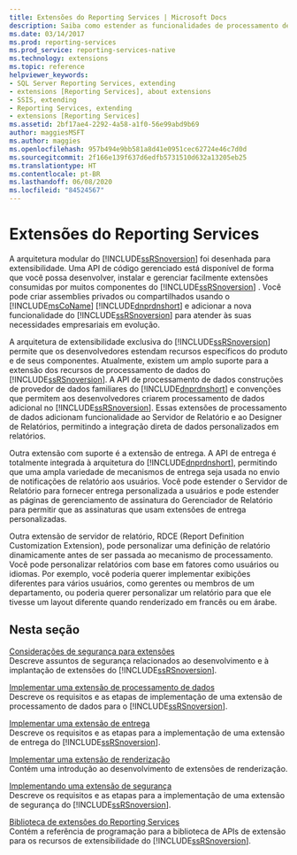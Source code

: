 ```yaml
---
title: Extensões do Reporting Services | Microsoft Docs
description: Saiba como estender as funcionalidades de processamento de dados no Reporting Services personalizando dados de relatório, mecanismos de notificação e sistemas de segurança.
ms.date: 03/14/2017
ms.prod: reporting-services
ms.prod_service: reporting-services-native
ms.technology: extensions
ms.topic: reference
helpviewer_keywords:
- SQL Server Reporting Services, extending
- extensions [Reporting Services], about extensions
- SSIS, extending
- Reporting Services, extending
- extensions [Reporting Services]
ms.assetid: 2bf17ae4-2292-4a58-a1f0-56e99abd9b69
author: maggiesMSFT
ms.author: maggies
ms.openlocfilehash: 957b494e9bb581a8d41e0951cec62724e46c7d0d
ms.sourcegitcommit: 2f166e139f637d6edfb5731510d632a13205eb25
ms.translationtype: HT
ms.contentlocale: pt-BR
ms.lasthandoff: 06/08/2020
ms.locfileid: "84524567"
---
```

# <a name="reporting-services-extensions"></a>Extensões do Reporting Services
  A arquitetura modular do [!INCLUDE[ssRSnoversion](../../includes/ssrsnoversion-md.md)] foi desenhada para extensibilidade. Uma API de código gerenciado está disponível de forma que você possa desenvolver, instalar e gerenciar facilmente extensões consumidas por muitos componentes do [!INCLUDE[ssRSnoversion](../../includes/ssrsnoversion-md.md)] . Você pode criar assemblies privados ou compartilhados usando o [!INCLUDE[msCoName](../../includes/msconame-md.md)] [!INCLUDE[dnprdnshort](../../includes/dnprdnshort-md.md)] e adicionar a nova funcionalidade do [!INCLUDE[ssRSnoversion](../../includes/ssrsnoversion-md.md)] para atender às suas necessidades empresariais em evolução.  
  
 A arquitetura de extensibilidade exclusiva do [!INCLUDE[ssRSnoversion](../../includes/ssrsnoversion-md.md)] permite que os desenvolvedores estendam recursos específicos do produto e de seus componentes. Atualmente, existem um amplo suporte para a extensão dos recursos de processamento de dados do [!INCLUDE[ssRSnoversion](../../includes/ssrsnoversion-md.md)]. A API de processamento de dados construções de provedor de dados familiares do [!INCLUDE[dnprdnshort](../../includes/dnprdnshort-md.md)] e convenções que permitem aos desenvolvedores criarem processamento de dados adicional no [!INCLUDE[ssRSnoversion](../../includes/ssrsnoversion-md.md)]. Essas extensões de processamento de dados adicionam funcionalidade ao Servidor de Relatório e ao Designer de Relatórios, permitindo a integração direta de dados personalizados em relatórios.  
  
 Outra extensão com suporte é a extensão de entrega. A API de entrega é totalmente integrada à arquitetura do [!INCLUDE[dnprdnshort](../../includes/dnprdnshort-md.md)], permitindo que uma ampla variedade de mecanismos de entrega seja usada no envio de notificações de relatório aos usuários. Você pode estender o Servidor de Relatório para fornecer entrega personalizada a usuários e pode estender as páginas de gerenciamento de assinatura do Gerenciador de Relatório para permitir que as assinaturas que usam extensões de entrega personalizadas.  
  
 Outra extensão de servidor de relatório, RDCE (Report Definition Customization Extension), pode personalizar uma definição de relatório dinamicamente antes de ser passada ao mecanismo de processamento. Você pode personalizar relatórios com base em fatores como usuários ou idiomas. Por exemplo, você poderia querer implementar exibições diferentes para vários usuários, como gerentes ou membros de um departamento, ou poderia querer personalizar um relatório para que ele tivesse um layout diferente quando renderizado em francês ou em árabe.  
  
## <a name="in-this-section"></a>Nesta seção  
 [Considerações de segurança para extensões](../../reporting-services/extensions/security-considerations-for-extensions.md)  
 Descreve assuntos de segurança relacionados ao desenvolvimento e à implantação de extensões do [!INCLUDE[ssRSnoversion](../../includes/ssrsnoversion-md.md)].  
  
 [Implementar uma extensão de processamento de dados](../../reporting-services/extensions/data-processing/implementing-a-data-processing-extension.md)  
 Descreve os requisitos e as etapas de implementação de uma extensão de processamento de dados para o [!INCLUDE[ssRSnoversion](../../includes/ssrsnoversion-md.md)].  
  
 [Implementar uma extensão de entrega](../../reporting-services/extensions/delivery-extension/implementing-a-delivery-extension.md)  
 Descreve os requisitos e as etapas para a implementação de uma extensão de entrega do [!INCLUDE[ssRSnoversion](../../includes/ssrsnoversion-md.md)].  
  
 [Implementar uma extensão de renderização](../../reporting-services/extensions/rendering-extension/implementing-a-rendering-extension.md)  
 Contém uma introdução ao desenvolvimento de extensões de renderização.  
  
 [Implementando uma extensão de segurança](../../reporting-services/extensions/security-extension/implementing-a-security-extension.md)  
 Descreve os requisitos e as etapas para a implementação de uma extensão de segurança do [!INCLUDE[ssRSnoversion](../../includes/ssrsnoversion-md.md)].  
  
 [Biblioteca de extensões do Reporting Services](../../reporting-services/extensions/reporting-services-extension-library.md)  
 Contém a referência de programação para a biblioteca de APIs de extensão para os recursos de extensibilidade do [!INCLUDE[ssRSnoversion](../../includes/ssrsnoversion-md.md)].  
  
  
